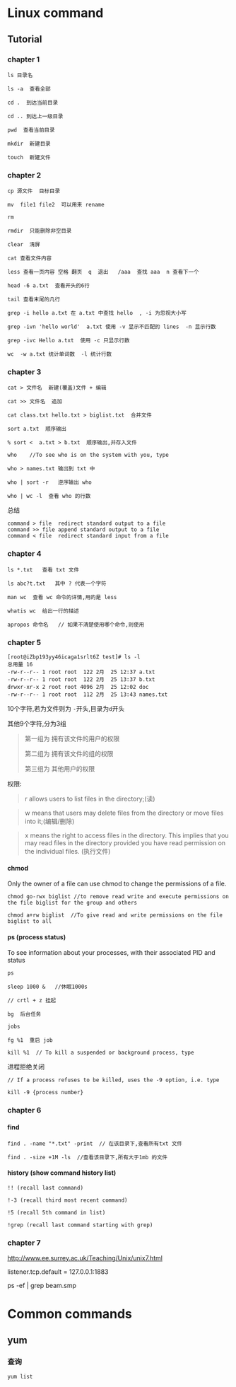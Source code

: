 # Linux command

## Tutorial 

### chapter 1 


```
ls 目录名
 
ls -a  查看全部

cd .  到达当前目录

cd .. 到达上一级目录

pwd  查看当前目录

mkdir  新建目录

touch  新建文件

```

### chapter 2

```
cp 源文件  目标目录

mv  file1 file2  可以用来 rename

rm  

rmdir  只能删除非空目录

clear  清屏

cat 查看文件内容

less 查看一页内容 空格 翻页  q  退出   /aaa  查找 aaa  n 查看下一个

head -6 a.txt  查看开头的6行

tail 查看末尾的几行

grep -i hello a.txt 在 a.txt 中查找 hello  , -i 为忽视大小写

grep -ivn 'hello world'  a.txt 使用 -v 显示不匹配的 lines  -n 显示行数

grep -ivc Hello a.txt  使用 -c 只显示行数

wc  -w a.txt 统计单词数  -l 统计行数

```

### chapter 3

```
cat > 文件名  新建(覆盖)文件 + 编辑

cat >> 文件名  追加

cat class.txt hello.txt > biglist.txt  合并文件

sort a.txt  顺序输出

% sort <  a.txt > b.txt  顺序输出,并存入文件

who    //To see who is on the system with you, type

who > names.txt 输出到 txt 中

who | sort -r   逆序输出 who

who | wc -l  查看 who 的行数

```

总结

```
command > file	redirect standard output to a file
command >> file	append standard output to a file
command < file	redirect standard input from a file
```

### chapter 4

```
ls *.txt   查看 txt 文件

ls abc?t.txt   其中 ? 代表一个字符   

man wc  查看 wc 命令的详情,用的是 less

whatis wc  给出一行的描述

apropos 命令名   // 如果不清楚使用哪个命令,则使用

```

### chapter 5 

```
[root@iZbp193yy46icaga1srlt6Z test]# ls -l
总用量 16
-rw-r--r-- 1 root root  122 2月  25 12:37 a.txt
-rw-r--r-- 1 root root  122 2月  25 13:37 b.txt
drwxr-xr-x 2 root root 4096 2月  25 12:02 doc
-rw-r--r-- 1 root root  112 2月  25 13:43 names.txt

```

10个字符,若为文件则为 ```-```开头,目录为```d```开头

其他9个字符,分为3组

> 第一组为 拥有该文件的用户的权限
> 
> 第二组为 拥有该文件的组的权限
> 
> 第三组为 其他用户的权限

权限:

> r allows users to list files in the directory;(读)

> w means that users may delete files from the directory or move files into it;(编辑/删除)

>x means the right to access files in the directory. This implies that you may read files in the directory provided you have read permission on the individual files. (执行文件)

#### chmod

Only the owner of a file can use chmod to change the permissions of a file. 

```
chmod go-rwx biglist //to remove read write and execute permissions on the file biglist for the group and others

chmod a+rw biglist  //To give read and write permissions on the file biglist to all

```

#### ps (process status)

To see information about your processes, with their associated PID and status

```
ps

sleep 1000 &   //休眠1000s

// crtl + z 挂起

bg  后台任务

jobs  

fg %1  重启 job

kill %1  // To kill a suspended or background process, type

```

进程拒绝关闭

```
// If a process refuses to be killed, uses the -9 option, i.e. type

kill -9 {process number}

```

### chapter 6 

#### find

```
find . -name "*.txt" -print  // 在该目录下,查看所有txt 文件

find . -size +1M -ls  //查看该目录下,所有大于1mb 的文件
```

####  history (show command history list)

```
!! (recall last command)

!-3 (recall third most recent command)

!5 (recall 5th command in list)

!grep (recall last command starting with grep)

```

### chapter 7

http://www.ee.surrey.ac.uk/Teaching/Unix/unix7.html

listener.tcp.default = 127.0.0.1:1883

ps -ef | grep beam.smp


# Common commands

## yum

### 查询

```
yum list 


```













